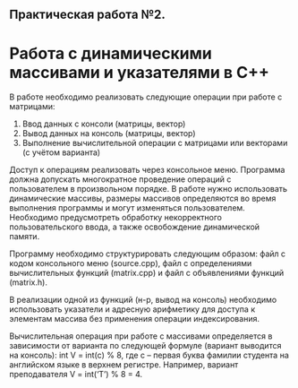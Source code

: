 ## Практическая работа №2. 
# Работа с динамическими массивами и указателями в C++

В работе необходимо реализовать следующие операции при работе с матрицами:
1. Ввод данных с консоли (матрицы, вектор)
2. Вывод данных на консоль (матрицы, вектор)
3. Выполнение вычислительной операции с матрицами или векторами (с учётом варианта)

Доступ к операциям реализовать через консольное меню. Программа должна допускать
многократное проведение операций с пользователем в произвольном порядке. В работе нужно
использовать динамические массивы, размеры массивов определяются во время выполнения
программы и могут изменяться пользователем. Необходимо предусмотреть обработку
некорректного пользовательского ввода, а также освобождение динамической памяти.

Программу необходимо структурировать следующим образом: файл с кодом консольного меню
(source.cpp), файл с определениями вычислительных функций (matrix.cpp) и файл с объявлениями
функций (matrix.h).

В реализации одной из функций (н-р, вывод на консоль) необходимо использовать указатели и
адресную арифметику для доступа к элементам массива без применения операции
индексирования.

Вычислительная операция при работе с массивами определяется в зависимости от варианта по
следующей формуле (вариант выводится на консоль):
int V = int(c) % 8, где с – первая буква фамилии студента на английском языке в верхнем регистре.
Например, вариант преподавателя V = int(‘T’) % 8 = 4. 
